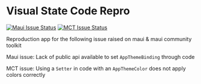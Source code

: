 # Visual State Code Repro

[![Maui Issue Status](https://img.shields.io/github/issues/detail/state/dotnet/maui/26620)](https://github.com/dotnet/maui/issues/26620)
[![MCT Issue Status](https://img.shields.io/github/issues/detail/state/CommunityToolkit/Maui/2408)](https://github.com/CommunityToolkit/Maui/issues/2408)

Reproduction app for the following issue raised on maui & maui community toolkit

Maui issue:
Lack of public api available to set `AppThemeBinding` through code

MCT issue:
Using a `Setter` in code with an `AppThemeColor` does not apply colors correctly